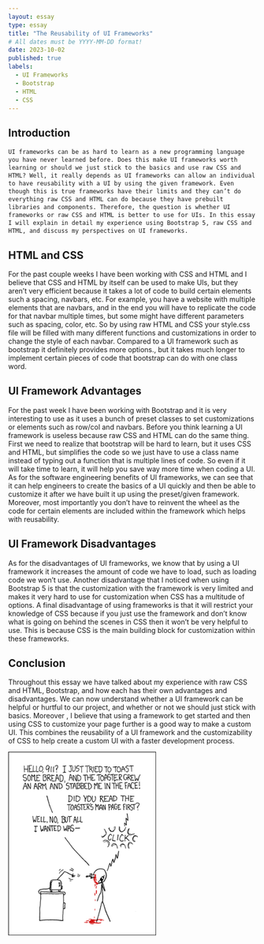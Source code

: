 ```yaml
---
layout: essay
type: essay
title: "The Reusability of UI Frameworks"
# All dates must be YYYY-MM-DD format!
date: 2023-10-02
published: true
labels:
  - UI Frameworks
  - Bootstrap
  - HTML
  - CSS
---
```

## Introduction
	UI frameworks can be as hard to learn as a new programming language you have never learned before. Does this make UI frameworks worth learning or should we just stick to the basics and use raw CSS and HTML? Well, it really depends as UI frameworks can allow an individual to have reusability with a UI by using the given framework. Even though this is true frameworks have their limits and they can’t do everything raw CSS and HTML can do because they have prebuilt libraries and components. Therefore, the question is whether UI frameworks or raw CSS and HTML is better to use for UIs. In this essay I will explain in detail my experience using Bootstrap 5, raw CSS and HTML, and discuss my perspectives on UI frameworks.

## HTML and CSS
For the past couple weeks I have been working with CSS and HTML and I believe that CSS and HTML by itself can be used to make UIs, but they aren’t very efficient because it takes a lot of code to build certain elements such a spacing, navbars, etc. For example, you have a website with multiple elements that are navbars, and in the end you will have to replicate the code for that navbar multiple times, but some might have different parameters such as spacing, color, etc. So by using raw HTML and CSS your style.css file will be filled with many different functions and customizations in order to change the style of each navbar. Compared to a UI framework such as bootstrap it definitely provides more options., but it takes much longer to implement certain pieces of code that bootstrap can do with one class word.

## UI Framework Advantages
For the past week I have been working with Bootstrap and it is very interesting to use as it uses a bunch of preset classes to set customizations or elements such as row/col and navbars. Before you think learning a UI framework is useless because raw CSS and HTML can do the same thing. First we need to realize that bootstrap will be hard to learn, but it uses CSS and HTML, but simplifies the code so we just have to use a class name instead of typing out a function that is multiple lines of code. So even if it will take time to learn, it will help you save way more time when coding a UI. As for the software engineering benefits of UI frameworks, we can see that it can help engineers to create the basics of a UI quickly and then be able to customize it after we have built it up using the preset/given framework. Moreover,  most importantly you don’t have to reinvent the wheel as the code for certain elements are included within the framework which helps with reusability. 

## UI Framework Disadvantages
As for the disadvantages of UI frameworks, we know that by using a UI framework it increases the amount of code we have to load, such as loading code we won’t use. Another disadvantage that I noticed when using Bootstrap 5 is that the customization with the framework is very limited and makes it very hard to use for customization when CSS has a multitude of options. A final disadvantage of using frameworks is that it will restrict your knowledge of CSS because if you just use the framework and don’t know what is going on behind the scenes in CSS then it won’t be very helpful to use. This is because CSS is the main building block for customization within these frameworks. 

## Conclusion
Throughout this essay we have talked about my experience with raw CSS and HTML, Bootstrap, and how each has their own advantages and disadvantages. We can now understand whether a UI framework can be helpful or hurtful to our project, and whether or not we should just stick with basics. Moreover , I believe that using a framework to get started and then using CSS to customize your page further is a good way to make a custom UI. This combines the reusability of a UI framework and the customizability of CSS to help create a custom UI with a faster development process. 



<img width="300px" class="rounded float-start pe-4" src="../img/smart-questions/rtfm.png">
